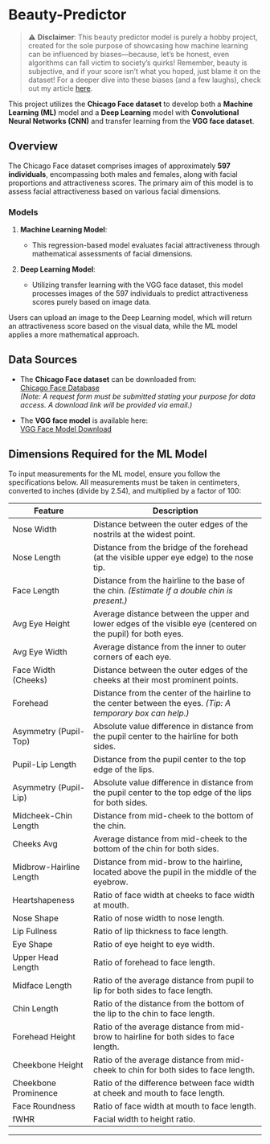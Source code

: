 # Beauty-Predictor

> ⚠️ **Disclaimer**: This beauty predictor model is purely a hobby project, created for the sole purpose of showcasing how machine learning can be influenced by biases—because, let’s be honest, even algorithms can fall victim to society’s quirks! Remember, beauty is subjective, and if your score isn’t what you hoped, just blame it on the dataset! For a deeper dive into these biases (and a few laughs), check out my article [here](https://pavithra.dev/entries/beauty).



This project utilizes the **Chicago Face dataset** to develop both a **Machine Learning (ML)** model and a **Deep Learning** model with **Convolutional Neural Networks (CNN)** and transfer learning from the **VGG face dataset**. 

## Overview

The Chicago Face dataset comprises images of approximately **597 individuals**, encompassing both males and females, along with facial proportions and attractiveness scores. The primary aim of this model is to assess facial attractiveness based on various facial dimensions.

### Models

1. **Machine Learning Model**: 
   - This regression-based model evaluates facial attractiveness through mathematical assessments of facial dimensions.
  
2. **Deep Learning Model**: 
   - Utilizing transfer learning with the VGG face dataset, this model processes images of the 597 individuals to predict attractiveness scores purely based on image data.

Users can upload an image to the Deep Learning model, which will return an attractiveness score based on the visual data, while the ML model applies a more mathematical approach.

## Data Sources

- The **Chicago Face dataset** can be downloaded from:  
  [Chicago Face Database](https://chicagofaces.org/default/)  
  *(Note: A request form must be submitted stating your purpose for data access. A download link will be provided via email.)*

- The **VGG face model** is available here:  
  [VGG Face Model Download](https://drive.google.com/file/d/1CPSeum3HpopfomUEK1gybeuIVoeJT_Eo/view?usp=sharing)

## Dimensions Required for the ML Model

To input measurements for the ML model, ensure you follow the specifications below. All measurements must be taken in centimeters, converted to inches (divide by 2.54), and multiplied by a factor of 100:

| Feature                     | Description                                                                                                       |
|-----------------------------|-------------------------------------------------------------------------------------------------------------------|
| Nose Width                  | Distance between the outer edges of the nostrils at the widest point.                                           |
| Nose Length                 | Distance from the bridge of the forehead (at the visible upper eye edge) to the nose tip.                        |
| Face Length                 | Distance from the hairline to the base of the chin. *(Estimate if a double chin is present.)*                   |
| Avg Eye Height              | Average distance between the upper and lower edges of the visible eye (centered on the pupil) for both eyes.     |
| Avg Eye Width               | Average distance from the inner to outer corners of each eye.                                                   |
| Face Width (Cheeks)        | Distance between the outer edges of the cheeks at their most prominent points.                                   |
| Forehead                    | Distance from the center of the hairline to the center between the eyes. *(Tip: A temporary box can help.)*     |
| Asymmetry (Pupil-Top)      | Absolute value difference in distance from the pupil center to the hairline for both sides.                       |
| Pupil-Lip Length            | Distance from the pupil center to the top edge of the lips.                                                     |
| Asymmetry (Pupil-Lip)      | Absolute value difference in distance from the pupil center to the top edge of the lips for both sides.          |
| Midcheek-Chin Length       | Distance from mid-cheek to the bottom of the chin.                                                              |
| Cheeks Avg                  | Average distance from mid-cheek to the bottom of the chin for both sides.                                       |
| Midbrow-Hairline Length     | Distance from mid-brow to the hairline, located above the pupil in the middle of the eyebrow.                   |
| Heartshapeness              | Ratio of face width at cheeks to face width at mouth.                                                           |
| Nose Shape                  | Ratio of nose width to nose length.                                                                               |
| Lip Fullness                | Ratio of lip thickness to face length.                                                                           |
| Eye Shape                   | Ratio of eye height to eye width.                                                                                 |
| Upper Head Length           | Ratio of forehead to face length.                                                                                |
| Midface Length              | Ratio of the average distance from pupil to lip for both sides to face length.                                   |
| Chin Length                 | Ratio of the distance from the bottom of the lip to the chin to face length.                                     |
| Forehead Height             | Ratio of the average distance from mid-brow to hairline for both sides to face length.                          |
| Cheekbone Height            | Ratio of the average distance from mid-cheek to chin for both sides to face length.                              |
| Cheekbone Prominence        | Ratio of the difference between face width at cheek and mouth to face length.                                    |
| Face Roundness              | Ratio of face width at mouth to face length.                                                                     |
| fWHR                        | Facial width to height ratio.                                                                                   |

---

